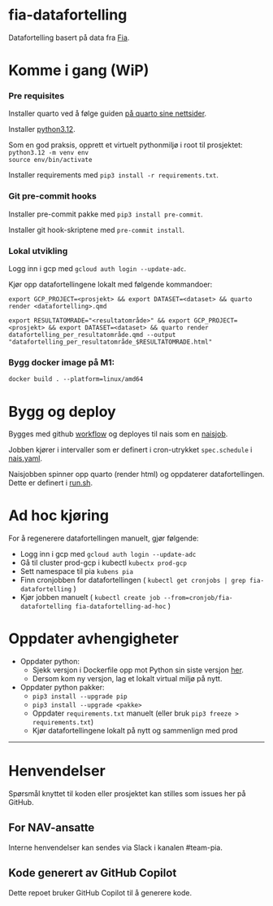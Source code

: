 # fia-datafortelling

Datafortelling basert på data fra [Fia](https://github.com/navikt/lydia-api).

# Komme i gang (WiP)

### Pre requisites

Installer quarto ved å følge guiden [på quarto sine nettsider](https://quarto.org/docs/get-started/).

Installer [python3.12](https://www.python.org/downloads/).

Som en god praksis, opprett et virtuelt pythonmiljø i root til prosjektet:\
`python3.12 -m venv env`\
`source env/bin/activate`

Installer requirements med `pip3 install -r requirements.txt`.

### Git pre-commit hooks

Installer pre-commit pakke med `pip3 install pre-commit`.

Installer git hook-skriptene med `pre-commit install`.

### Lokal utvikling

Logg inn i gcp med `gcloud auth login --update-adc`.

Kjør opp datafortellingene lokalt med følgende kommandoer:

`export GCP_PROJECT=<prosjekt> && export DATASET=<dataset> && quarto render <datafortelling>.qmd`

`export RESULTATOMRADE="<resultatområde>" && export GCP_PROJECT=<prosjekt> && export DATASET=<dataset> && quarto render datafortelling_per_resultatområde.qmd --output "datafortelling_per_resultatområde_$RESULTATOMRADE.html"`

### Bygg docker image på M1:

`docker build . --platform=linux/amd64`

# Bygg og deploy

Bygges med github [workflow](.github/workflows/deploy.yml) og deployes til nais som en [naisjob](.nais/nais.yaml).

Jobben kjører i intervaller som er definert i cron-utrykket `spec.schedule` i [nais.yaml](.nais/nais.yaml).

Naisjobben spinner opp quarto (render html) og oppdaterer datafortellingen.
Dette er definert i [run.sh](run.sh).

# Ad hoc kjøring

For å regenerere datafortellingen manuelt, gjør følgende:

- Logg inn i gcp med `gcloud auth login --update-adc`
- Gå til cluster prod-gcp i kubectl `kubectx prod-gcp`
- Sett namespace til pia `kubens pia`
- Finn cronjobben for datafortellingen ( `kubectl get cronjobs | grep fia-datafortelling` )
- Kjør jobben manuelt ( `kubectl create job --from=cronjob/fia-datafortelling fia-datafortelling-ad-hoc` )

# Oppdater avhengigheter

- Oppdater python:
  - Sjekk versjon i Dockerfile opp mot Python sin siste versjon [her](https://www.python.org/downloads/).
  - Dersom kom ny versjon, lag et lokalt virtual miljø på nytt.
- Oppdater python pakker:
  - `pip3 install --upgrade pip`
  - `pip3 install --upgrade <pakke>`
  - Oppdater `requirements.txt` manuelt (eller bruk `pip3 freeze > requirements.txt`)
  - Kjør datafortellingene lokalt på nytt og sammenlign med prod

---

# Henvendelser

Spørsmål knyttet til koden eller prosjektet kan stilles som issues her på GitHub.

## For NAV-ansatte

Interne henvendelser kan sendes via Slack i kanalen #team-pia.

## Kode generert av GitHub Copilot

Dette repoet bruker GitHub Copilot til å generere kode.
